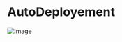 # AutoDeployement
![image](https://github.com/user-attachments/assets/f33fe326-6f5b-4827-99b3-47987d202919)
